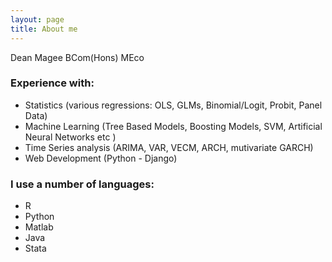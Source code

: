 ```yaml
---
layout: page
title: About me
---
```


<p class="message">
  Dean Magee BCom(Hons) MEco
</p>

### Experience with:
* Statistics (various regressions: OLS, GLMs, Binomial/Logit, Probit, Panel Data)
* Machine Learning (Tree Based Models, Boosting Models, SVM, Artificial Neural Networks etc )
* Time Series analysis (ARIMA, VAR, VECM, ARCH, mutivariate GARCH)
* Web Development (Python - Django)

### I use a number of languages:
* R
* Python
* Matlab
* Java
* Stata
